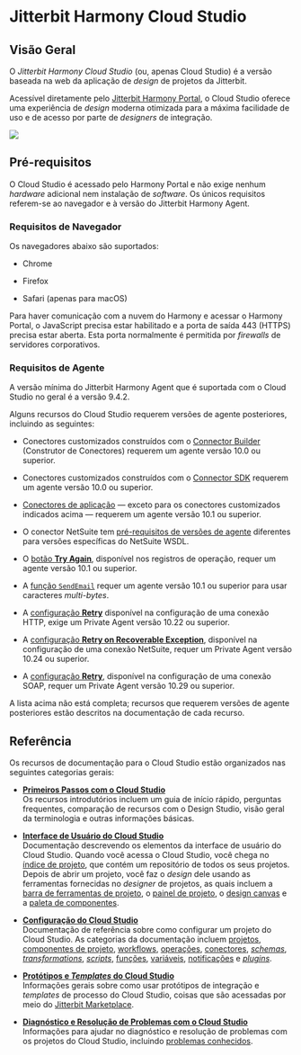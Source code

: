 # Jitterbit Harmony Cloud Studio

[//]: # (This is a translation of Version 43, published on July 1, 2022.)

## Visão Geral

O *Jitterbit Harmony Cloud Studio* (ou, apenas Cloud Studio) é a versão baseada na web da aplicação de *design* de projetos da Jitterbit.

Acessível diretamente pelo [Jitterbit Harmony Portal](https://success.jitterbit.com/display/DOC/Jitterbit+Harmony+Portal?showLanguage=pt_BR), o Cloud Studio oferece uma experiência de *design* moderna otimizada para a máxima facilidade de uso e de acesso por parte de *designers* de integração.

<span class="confluence-embedded-file-wrapper"><img src="https://docs-source.jitterbit.com/cs/project/overview_workflows-tab.png" class="confluence-embedded-image confluence-external-resource" data-image-src="https://docs-source.jitterbit.com/cs/project/overview_workflows-tab.png" /></span>


## Pré-requisitos

O Cloud Studio é acessado pelo Harmony Portal e não exige nenhum *hardware* adicional nem instalação de *software*. Os únicos requisitos referem-se ao navegador e à versão do Jitterbit Harmony Agent.

### Requisitos de Navegador

Os navegadores abaixo são suportados:

-   Chrome

-   Firefox

-   Safari (apenas para macOS)

Para haver comunicação com a nuvem do Harmony e acessar o Harmony Portal, o JavaScript precisa estar habilitado e a porta de saída 443 (HTTPS) precisa estar aberta. Esta porta normalmente é permitida por *firewalls* de servidores corporativos.

### Requisitos de Agente

A versão mínima do Jitterbit Harmony Agent que é suportada com o Cloud Studio no geral é a versão 9.4.2.

Alguns recursos do Cloud Studio requerem versões de agente posteriores, incluindo as seguintes:

-   Conectores customizados construídos com o [Connector Builder](https://success.jitterbit.com/display/CS/Connector+Builder?showLanguage=pt_BR) (Construtor de Conectores) requerem um agente versão 10.0 ou superior.

-   Conectores customizados construídos com o <a href="https://developer.jitterbit.com/pt/connector-sdk/" class="external-link" rel="nofollow">Connector SDK</a> requerem um agente versão 10.0 ou superior.

-   [Conectores de aplicação](https://success.jitterbit.com/display/CS/Connector+Classifications?showLanguage=pt_BR#heading-Aplica%C3%A7%C3%A3o) &mdash; exceto para os conectores customizados indicados acima &mdash; requerem um agente versão 10.1 ou superior.

-   O conector NetSuite tem [pré-requisitos de versões de agente](https://success.jitterbit.com/display/CS/NetSuite+Prerequisites?showLanguage=pt_BR) diferentes para versões específicas do NetSuite WSDL.

-   O [botão **Try Again**](https://success.jitterbit.com/display/CS/Operation+Logs?showLanguage=pt_BR#heading-RetentativadeOpera%C3%A7%C3%A3o), disponível nos registros de operação, requer um agente versão 10.1 ou superior.

-   A [função `SendEmail`](https://success.jitterbit.com/display/CS/Email+Functions#EmailFunctions-SendEmail) requer um agente versão 10.1 ou superior para usar caracteres *multi-bytes*.

-   A [configuração **Retry**](https://success.jitterbit.com/display/CS/HTTP+Connection#HTTPConnection-retry) disponível na configuração de uma conexão HTTP, exige um Private Agent versão 10.22 ou superior.

-   A [configuração **Retry on Recoverable Exception**](https://success.jitterbit.com/display/CS/NetSuite+Connection#NetSuiteConnection-retry), disponível na configuração de uma conexão NetSuite, requer um Private Agent versão 10.24 ou superior.

-   A [configuração **Retry**](https://success.jitterbit.com/display/CS/SOAP+Connection#SOAPConnection-retry), disponível na configuração de uma conexão SOAP, requer um Private Agent versão 10.29 ou superior.

A lista acima não está completa; recursos que requerem versões de agente posteriores estão descritos na documentação de cada recurso.


## Referência

Os recursos de documentação para o Cloud Studio estão organizados nas seguintes categorias gerais:

-   **[Primeiros Passos com o Cloud Studio](https://success.jitterbit.com/display/CS/Cloud+Studio+Getting+Started?showLanguage=pt_BR)**<br/>
    Os recursos introdutórios incluem um guia de início rápido, perguntas frequentes, comparação de recursos com o Design Studio, visão geral da terminologia e outras informações básicas.

-   **[Interface de Usuário do Cloud Studio](https://success.jitterbit.com/display/CS/Cloud+Studio+User+Interface?showLanguage=pt_BR)**<br/>
    Documentação descrevendo os elementos da interface de usuário do Cloud Studio. Quando você acessa o Cloud Studio, você chega no [índice de projeto](https://success.jitterbit.com/display/CS/Project+Index?showLanguage=pt_BR), que contém um repositório de todos os seus projetos. Depois de abrir um projeto, você faz o *design* dele usando as ferramentas fornecidas no *designer* de projetos, as quais incluem a [barra de ferramentas de projeto](https://success.jitterbit.com/display/CS/Project+Toolbar?showLanguage=pt_BR), o [painel de projeto](https://success.jitterbit.com/display/CS/Project+Pane?showLanguage=pt_BR), o [design canvas](https://success.jitterbit.com/display/CS/Design+Canvas?showLanguage=pt_BR) e a [paleta de componentes](https://success.jitterbit.com/display/CS/Component+Palette?showLanguage=pt_BR).

-   **[Configuração do Cloud Studio](https://success.jitterbit.com/display/CS/Cloud+Studio+Configuration?showLanguage=pt_BR)**<br/>
    Documentação de referência sobre como configurar um projeto do Cloud Studio. As categorias da documentação incluem [projetos](https://success.jitterbit.com/display/CS/Projects?showLanguage=pt_BR), [componentes de projeto](https://success.jitterbit.com/display/CS/Project+Components?showLanguage=pt_BR), [workflows](https://success.jitterbit.com/display/CS/Workflows?showLanguage=pt_BR), [operações](https://success.jitterbit.com/display/CS/Operations?showLanguage=pt_BR), [conectores](https://success.jitterbit.com/display/CS/Connectors?showLanguage=pt_BR), [*schemas*](https://success.jitterbit.com/display/CS/Schemas?showLanguage=pt_BR), [*transformations*](https://success.jitterbit.com/display/CS/Transformations?showLanguage=pt_BR), [*scripts*](https://success.jitterbit.com/display/CS/Scripts?showLanguage=pt_BR), [funções](https://success.jitterbit.com/display/CS/Functions?showLanguage=pt_BR), [variáveis](https://success.jitterbit.com/display/CS/Variables?showLanguage=pt_BR), [notificações](https://success.jitterbit.com/display/CS/Notifications?showLanguage=pt_BR) e [*plugins*](https://success.jitterbit.com/display/CS/Plugins?showLanguage=pt_BR).

-   **[Protótipos e *Templates* do Cloud Studio](https://success.jitterbit.com/display/CS/Cloud+Studio+Recipes+and+Templates?showLanguage=pt_BR)**<br/>
    Informações gerais sobre como usar protótipos de integração e *templates* de processo do Cloud Studio, coisas que são acessadas por meio do [Jitterbit Marketplace](https://success.jitterbit.com/display/DOC/Marketplace?showLanguage=pt_BR).

-   **[Diagnóstico e Resolução de Problemas com o Cloud Studio](https://success.jitterbit.com/display/CS/Cloud+Studio+Troubleshooting?showLanguage=pt_BR)**<br/>
    Informações para ajudar no diagnóstico e resolução de problemas com os projetos do Cloud Studio, incluindo [problemas conhecidos](https://success.jitterbit.com/display/CS/Cloud+Studio+Known+Issues?showLanguage=pt_BR).
    